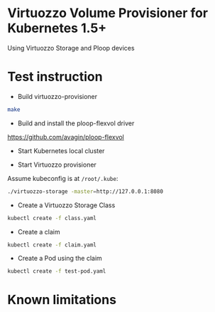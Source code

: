 # Virtuozzo Volume Provisioner for Kubernetes 1.5+

Using Virtuozzo Storage and Ploop devices

# Test instruction

* Build virtuozzo-provisioner

```bash
make
```

* Build and install the ploop-flexvol driver

https://github.com/avagin/ploop-flexvol

* Start Kubernetes local cluster

* Start Virtuozzo provisioner

Assume kubeconfig is at `/root/.kube`:

```bash
./virtuozzo-storage -master=http://127.0.0.1:8080
```

* Create a Virtuozzo Storage Class

```bash
kubectl create -f class.yaml
```

* Create a claim

```bash
kubectl create -f claim.yaml
```

* Create a Pod using the claim

```bash
kubectl create -f test-pod.yaml
```


# Known limitations
